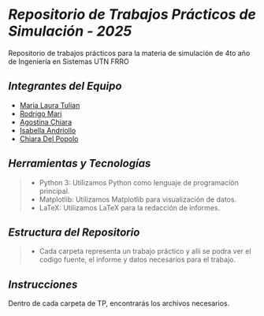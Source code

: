# ***Repositorio de Trabajos Prácticos de Simulación - 2025***
Repositorio de trabajos prácticos para la materia de simulación de 4to año de Ingeniería en Sistemas UTN FRRO

## *Integrantes del Equipo*
- [Maria Laura Tulian](https://github.com/lauratulian)
- [Rodrigo Mari](https://github.com/RodrigoMari)
- [Agostina Chiara](https://github.com/AgostinaChiara)
- [Isabella Andriollo](https://github.com/isabellaand)
- [Chiara Del Popolo](https://github.com/chiaradelpo03)

## *Herramientas y Tecnologías*
> + Python 3: Utilizamos Python como lenguaje de programación principal.
> + Matplotlib: Utilizamos Matplotlib para visualización de datos.
> + LaTeX: Utilizamos LaTeX para la redacción de informes.

## *Estructura del Repositorio*
> + Cada carpeta representa un trabajo práctico y alli se podra ver el codigo fuente, el informe y datos necesarios para el trabajo.

## *Instrucciones*
Dentro de cada carpeta de TP, encontrarás los archivos necesarios.
